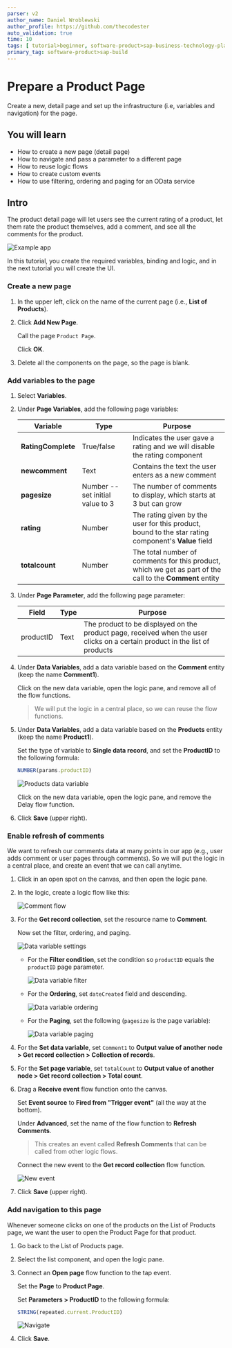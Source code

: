 ```yaml
---
parser: v2
author_name: Daniel Wroblewski
author_profile: https://github.com/thecodester
auto_validation: true
time: 10
tags: [ tutorial>beginner, software-product>sap-business-technology-platform,software-product>sap-build, software-product>sap-build-apps--enterprise-edition, software-product>sap-build-process-automation]
primary_tag: software-product>sap-build
---
```

 

# Prepare a Product Page 
<!-- description --> Create a new, detail page and set up the infrastructure (i.e, variables and navigation) for the page.



## You will learn
- How to create a new page (detail page)
- How to navigate and pass a parameter to a different page 
- How to reuse logic flows
- How to create custom events
- How to use filtering, ordering and paging for an OData service


## Intro
The product detail page will let users see the current rating of a product, let them rate the product themselves, add a comment, and see all the comments for the product.

![Example app](example.png)

In this tutorial, you create the required variables, binding and logic, and in the next tutorial you will create the UI.



### Create a new page
1. In the upper left, click on the name of the current page (i.e., **List of Products**).

2. Click **Add New Page**.

    Call the page `Product Page`.

    Click **OK**.

3. Delete all the components on the page, so the page is blank.







### Add variables to the page
1. Select **Variables**.

2. Under **Page Variables**, add the following page variables:

    | Variable | Type | Purpose |
    |-------|---------|--------|
    | **RatingComplete** | True/false | Indicates the user gave a rating and we will disable the rating component |
    | **newcomment** | Text | Contains the text the user enters as a new comment |
    | **pagesize** | Number -- set initial value to 3  | The number of comments to display, which starts at 3 but can grow |
   | **rating** | Number | The rating given by the user for this product, bound to the star rating component's **Value** field    |
   | **totalcount** | Number | The total number of comments for this product, which we get as part of the call to the **Comment** entity |

3. Under **Page Parameter**, add the following page parameter:

    | Field | Type | Purpose |
    |-------|---------|--------|
    | productID | Text | The product to be displayed on the product page, received when the user clicks on a certain product in the list of products |

4. Under **Data Variables**, add a data variable based on the **Comment** entity (keep the name **Comment1**).

    Click on the new data variable, open the logic pane, and remove all of the flow functions.

    >We will put the logic in a central place, so we can reuse the flow functions.

5. Under **Data Variables**, add a data variable based on the **Products** entity (keep the name **Product1**).

    Set the type of variable to **Single data record**, and set the **ProductID** to the following formula:

    ```JavaScript
    NUMBER(params.productID)
    ```

    ![Products data variable](products-data-var.png)

    Click on the new data variable, open the logic pane, and remove the Delay flow function. 

6. Click **Save** (upper right).




### Enable refresh of comments
We want to refresh our comments data at many points in our app (e.g., user adds comment or user pages through comments). So we will put the logic in a central place, and create an event that we can call anytime.

1. Click in an open spot on the canvas, and then open the logic pane.

2. In the logic, create a logic flow like this:
 
    ![Comment flow](event-flows.png)

3. For the **Get record collection**, set the resource name to **Comment**.
   
    Now set the filter, ordering, and paging.

    ![Data variable settings](vars-data-settings.png)
   
    - For the **Filter condition**, set the condition so `productID` equals the `productID` page parameter.
  
        ![Data variable filter](vars-data-filter.png)

    - For the **Ordering**, set `dateCreated` field and descending.

        ![Data variable ordering](vars-data-ordering.png)

    - For the **Paging**, set the following (`pagesize` is the page variable):

        ![Data variable paging](vars-data-paging.png)

4. For the **Set data variable**, set `Comment1`  to **Output value of another node > Get record collection > Collection of records**.

5. For the **Set page variable**, set `totalCount`  to **Output value of another node > Get record collection > Total count**.

6. Drag a **Receive event** flow function onto the canvas.

    Set **Event source** to **Fired from "Trigger event"** (all the way at the bottom).
    
    Under **Advanced**, set the name of the flow function to **Refresh Comments**.

    >This creates an event called **Refresh Comments** that can be called from other logic flows.

    Connect the new event to the **Get record collection** flow function.
    
    ![New event](event-logic.png)

7. Click **Save** (upper right).




### Add navigation to this page
Whenever someone clicks on one of the products on the List of Products page, we want the user to open the Product Page for that product.

1. Go back to the List of Products page.

2. Select the list component, and open the logic pane.

3. Connect an **Open page** flow function to the tap event.

    Set the **Page** to **Product Page**.

    Set **Parameters > ProductID** to the following formula:

    ```JavaScript
    STRING(repeated.current.ProductID)
    ```

    ![Navigate](navigate.png)

4. Click **Save**.


